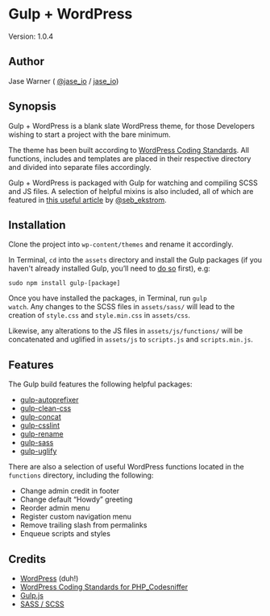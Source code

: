 # Gulp + WordPress
Version: 1.0.4

## Author
Jase Warner ( <a href="https://twitter.com/jase_io">@jase_io</a> / <a href="http://jase.io">jase_io</a>)

## Synopsis
Gulp + WordPress is a blank slate WordPress theme, for those Developers wishing to start a project with the bare minimum.

The theme has been built according to <a href="https://make.wordpress.org/core/handbook/best-practices/coding-standards/php/">WordPress Coding Standards</a>. All functions, includes and templates are placed in their respective directory and divided into separate files accordingly.

Gulp + WordPress is packaged with Gulp for watching and compiling SCSS and JS files.
A selection of helpful mixins is also included, all of which are featured in <a href="http://zerosixthree.se/8-sass-mixins-you-must-have-in-your-toolbox/">this useful article</a> by <a href="https://twitter.com/seb_ekstrom">@seb_ekstrom</a>.

## Installation
Clone the project into <code>wp-content/themes</code> and rename it accordingly.

In Terminal, <code>cd</code> into the <code>assets</code> directory and install the Gulp packages (if you haven't already installed Gulp, you’ll need to <a href="https://github.com/gulpjs/gulp/blob/master/docs/getting-started.md">do so</a> first), e.g:

<code>sudo npm install gulp-[package]</code>

Once you have installed the packages, in Terminal, run <code>gulp watch</code>. Any changes to the SCSS files in <code>assets/sass/</code> will lead to the creation of <code>style.css</code> and <code>style.min.css</code> in <code>assets/css</code>.

Likewise, any alterations to the JS files in <code>assets/js/functions/</code> will be concatenated and uglified in <code>assets/js</code> to <code>scripts.js</code> and <code>scripts.min.js</code>.

## Features
The Gulp build features the following helpful packages:
<ul>
  <li><a href="https://github.com/sindresorhus/gulp-autoprefixer">gulp-autoprefixer</a></li>
  <li><a href="https://github.com/scniro/gulp-clean-css">gulp-clean-css</a></li>
  <li><a href="https://github.com/contra/gulp-concat">gulp-concat</a></li>
  <li><a href="https://github.com/lazd/gulp-csslint">gulp-csslint</a></li>
  <li><a href="https://github.com/hparra/gulp-rename">gulp-rename</a></li>
  <li><a href="https://github.com/dlmanning/gulp-sass">gulp-sass</a></li>
  <li><a href="https://github.com/terinjokes/gulp-uglify">gulp-uglify</a></li>
</ul>

There are also a selection of useful WordPress functions located in the <code>functions</code> directory, including the following:

<ul>
    <li>Change admin credit in footer</li>
    <li>Change default “Howdy” greeting</li>
    <li>Reorder admin menu</li>
    <li>Register custom navigation menu</li>
    <li>Remove trailing slash from permalinks</li>
    <li>Enqueue scripts and styles</li>
</ul>

## Credits
<ul>
  <li><a href="https://wordpress.com">WordPress</a> (duh!)</li>
  <li><a href="https://github.com/WordPress-Coding-Standards/WordPress-Coding-Standards">WordPress Coding Standards for PHP_Codesniffer</a></li>
  <li><a href="http://gulpjs.com/">Gulp.js</a></li>
  <li><a href="http://sass-lang.com/">SASS / SCSS</a></li>
</ul>
